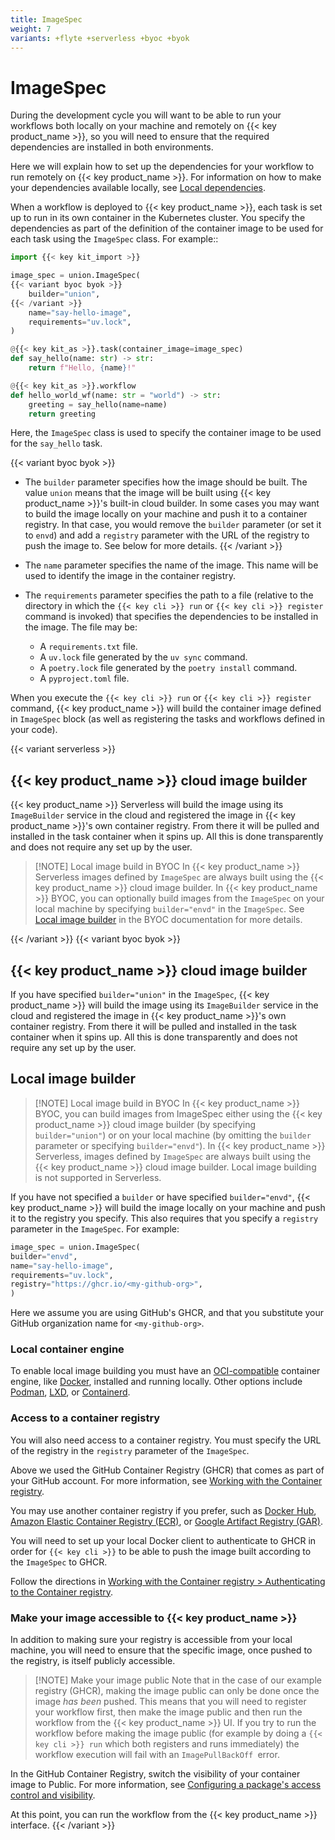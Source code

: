 ```yaml
---
title: ImageSpec
weight: 7
variants: +flyte +serverless +byoc +byok
---
```


# ImageSpec

During the development cycle you will want to be able to run your workflows both locally on your machine and remotely on {{< key product_name >}},
so you will need to ensure that the required dependencies are installed in both environments.

Here we will explain how to set up the dependencies for your workflow to run remotely on {{< key product_name >}}.
For information on how to make your dependencies available locally, see [Local dependencies](./local-dependencies).

When a workflow is deployed to {{< key product_name >}}, each task is set up to run in its own container in the Kubernetes cluster.
You specify the dependencies as part of the definition of the container image to be used for each task using the `ImageSpec` class.
For example::

```python
import {{< key kit_import >}}

image_spec = union.ImageSpec(
{{< variant byoc byok >}}
    builder="union",
{{< /variant >}}
    name="say-hello-image",
    requirements="uv.lock",
)

@{{< key kit_as >}}.task(container_image=image_spec)
def say_hello(name: str) -> str:
    return f"Hello, {name}!"

@{{< key kit_as >}}.workflow
def hello_world_wf(name: str = "world") -> str:
    greeting = say_hello(name=name)
    return greeting
```

Here, the `ImageSpec` class is used to specify the container image to be used for the `say_hello` task.

{{< variant byoc byok >}}
* The `builder` parameter specifies how the image should be built. The value `union` means that the image will be built using {{< key product_name >}}'s built-in cloud builder.
  In some cases you may want to build the image locally on your machine and push it to a container registry. In that case, you would remove the `builder` parameter
  (or set it to `envd`) and add a `registry` parameter with the URL of the registry to push the image to. See below for more details.
{{< /variant >}}

* The `name` parameter specifies the name of the image. This name will be used to identify the image in the container registry.

* The `requirements` parameter specifies the path to a file (relative to the directory in which the `{{< key cli >}} run` or `{{< key cli >}} register` command is invoked) that specifies the dependencies to be installed in the image.
  The file may be:
  * A `requirements.txt` file.
  * A `uv.lock` file generated by the `uv sync` command.
  * A `poetry.lock` file generated by the `poetry install` command.
  * A `pyproject.toml` file.

When you execute the `{{< key cli >}} run` or `{{< key cli >}} register` command, {{< key product_name >}} will build the container image defined in `ImageSpec` block
(as well as registering the tasks and workflows defined in your code).

{{< variant serverless >}}

## {{< key product_name >}} cloud image builder

{{< key product_name >}} Serverless will build the image using its `ImageBuilder` service in the cloud
and registered the image in {{< key product_name >}}'s own container registry.
From there it will be pulled and installed in the task container when it spins up.
All this is done transparently and does not require any set up by the user.

> [!NOTE] Local image build in BYOC
> In {{< key product_name >}} Serverless images defined by `ImageSpec` are always built using the {{< key product_name >}} cloud image builder.
> In {{< key product_name >}} BYOC, you can optionally build images from the `ImageSpec` on your local machine by specifying `builder="envd"` in the `ImageSpec`.
> See [Local image builder](#local-image-builder) in the BYOC documentation for more details.

{{< /variant >}}
{{< variant byoc byok >}}

## {{< key product_name >}} cloud image builder

If you have specified `builder="union"` in the `ImageSpec`, {{< key product_name >}} will build the image using its `ImageBuilder` service in the cloud
and registered the image in {{< key product_name >}}'s own container registry. From there it will be pulled and installed in the task container when it spins up.
All this is done transparently and does not require any set up by the user.

## Local image builder

> [!NOTE] Local image build in BYOC
> In {{< key product_name >}} BYOC, you can build images from ImageSpec either using the {{< key product_name >}} cloud image builder (by specifying `builder="union"`) or on your local machine
> (by omitting the `builder` parameter or specifying `builder="envd"`).
> In {{< key product_name >}} Serverless, images defined by `ImageSpec` are always built using the {{< key product_name >}} cloud image builder.
> Local image building is not supported in Serverless.

If you have not specified a `builder` or have specified `builder="envd"`, {{< key product_name >}} will build the image locally on your machine and push it to the registry you specify.
This also requires that you specify a `registry` parameter in the `ImageSpec`.
For example:

```python
image_spec = union.ImageSpec(
builder="envd",
name="say-hello-image",
requirements="uv.lock",
registry="https://ghcr.io/<my-github-org>",
)
```

Here we assume you are using GitHub's GHCR, and that you substitute your GitHub organization name for `<my-github-org>`.

### Local container engine

To enable local image building you must have an [OCI-compatible](https://opencontainers.org/) container engine, like [Docker](https://docs.docker.com/get-docker/), installed and running locally.
Other options include [Podman](https://podman.io/), [LXD](https://linuxcontainers.org/lxd/introduction/), or [Containerd](https://containerd.io/).

### Access to a container registry

You will also need access to a container registry.
You must specify the URL of the registry in the `registry` parameter of the `ImageSpec`.

Above we used the GitHub Container Registry (GHCR) that comes as part of your GitHub account.
For more information, see [Working with the Container registry](https://docs.github.com/en/packages/working-with-a-github-packages-registry/working-with-the-container-registry).

You may use another container registry if you prefer,
such as [Docker Hub](https://hub.docker.com/),
[Amazon Elastic Container Registry (ECR)](../integrations/enabling-aws-resources/enabling-aws-ecr),
or [Google Artifact Registry (GAR)](../integrations/enabling-gcp-resources/enabling-google-artifact-registry).

You will need to set up your local Docker client to authenticate to GHCR in order for `{{< key cli >}}` to be able to push the image built according to the `ImageSpec` to GHCR.

Follow the directions in [Working with the Container registry > Authenticating to the Container registry](https://docs.github.com/en/packages/working-with-a-github-packages-registry/working-with-the-container-registry#authenticating-to-the-container-registry).

### Make your image accessible to {{< key product_name >}}

In addition to making sure your registry is accessible from your local machine, you will need to ensure that the specific image, once pushed to the registry, is itself publicly accessible.

> [!NOTE] Make your image public
> Note that in the case of our example registry (GHCR), making the image public can only be done once the image _has been_ pushed.
> This means that you will need to register your workflow first, then make the image public and then run the workflow from the {{< key product_name >}} UI.
> If you try to run the workflow before making the image public (for example by doing a `{{< key cli >}} run` which both registers and runs immediately)
> the workflow execution will fail with an `ImagePullBackOff `error.

In the GitHub Container Registry, switch the visibility of your container image to Public. For more information, see [Configuring a package's access control and visibility](https://docs.github.com/en/packages/learn-github-packages/configuring-a-packages-access-control-and-visibility#about-inheritance-of-access-permissions-and-visibility).

At this point, you can run the workflow from the {{< key product_name >}} interface.
{{< /variant >}}
